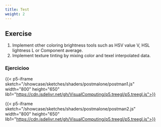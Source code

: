 ```yaml
---
title: Test
weight: 2
---
```

## Exercise
1. Implement other coloring brightness tools such as HSV value V, HSL lightness L or Component average.
2. Implement texture tinting by mixing color and texel interpolated data.


### Ejercicioo

{{< p5-iframe sketch="/showcase/sketches/shaders/postmalone/postman1.js" width="800" height="650" lib1="https://cdn.jsdelivr.net/gh/VisualComputing/p5.treegl/p5.treegl.js">}}

{{< p5-iframe sketch="/showcase/sketches/shaders/postmalone/postman2.js" width="800" height="650" lib1="https://cdn.jsdelivr.net/gh/VisualComputing/p5.treegl/p5.treegl.js">}}

